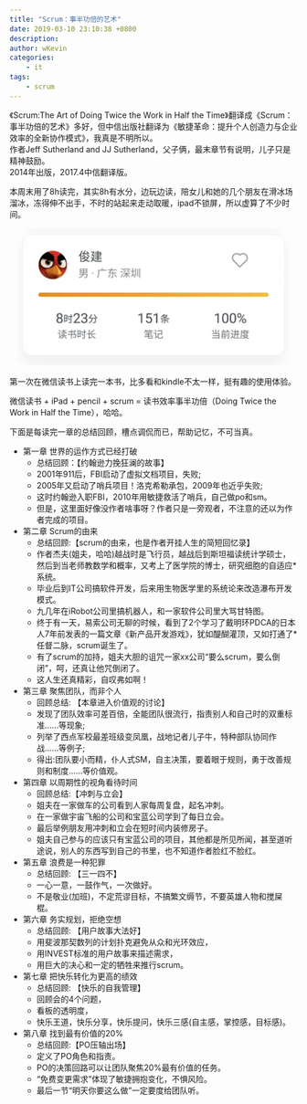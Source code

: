 ```yaml
---
title: "Scrum：事半功倍的艺术"
date: 2019-03-10 23:10:38 +0800
description: 
author: wKevin
categories: 
    - it
tags:
    - scrum
---
```


《Scrum:The Art of Doing Twice the Work in Half the Time》翻译成《Scrum：事半功倍的艺术》多好，但中信出版社翻译为《敏捷革命：提升个人创造力与企业效率的全新协作模式》，我真是不明所以。  
作者Jeff Sutherland and JJ Sutherland，父子俩，最末章节有说明，儿子只是精神鼓励。  
2014年出版，2017.4中信翻译版。  

本周末用了8h读完，其实8h有水分，边玩边读，陪女儿和她的几个朋友在滑冰场溜冰，冻得伸不出手，不时的站起来走动取暖，ipad不锁屏，所以虚算了不少时间。

![](images/posts/2019-03-10-Scrum/8h.jpeg)

第一次在微信读书上读完一本书，比多看和kindle不太一样，挺有趣的使用体验。

微信读书 + iPad + pencil + scrum = 读书效率事半功倍（Doing Twice the Work in Half the Time），哈哈。

下面是每读完一章的总结回顾，槽点调侃而已，帮助记忆，不可当真。

* 第一章 世界的运作方式已经打破
    * 总结回顾：【约翰逊力挽狂澜的故事】
    * 2001年911后，FBI启动了虚拟文档项目，失败;
    * 2005年又启动了哨兵项目！洛克希勒承包，2009年也近乎失败;
    * 这时约翰逊入职FBI，2010年用敏捷救活了哨兵，自己做po和sm。
    * 但是，这里面好像没作者啥事呀？作者只是一旁观者，不注意的还以为作者完成的项目。
* 第二章 Scrum的由来
    * 总结回顾:【scrum的由来，也是作者开挂人生的简短回忆录】
    * 作者杰夫(姐夫，哈哈)越战时是飞行员，越战后到斯坦福读统计学硕士，然后到当老师教数学和概率，又考上了医学院的博士，研究细胞的自适应* 系统。
    * 毕业后到IT公司搞软件开发，后来用生物医学里的系统论来改造瀑布开发模式。
    * 九几年在iRobot公司里搞机器人，和一家软件公司里大骂甘特图。
    * 终于有一天，易索公司无聊的时候，看到了2个学习了戴明环PDCA的日本人7年前发表的一篇文章《新产品开发游戏》，犹如醍醐灌顶，又如打通了* 任督二脉，scrum诞生了。
    * 有了scrum的加持，姐夫大胆的诅咒一家xx公司“要么scrum，要么倒闭”，呵，还真让他咒倒闭了。
    * 这人生还真精彩，自叹弗如啊！
* 第三章 聚焦团队，而非个人
    * 回顾总结: 【本章进入价值观的讨论】
    * 发现了团队效率可差百倍，全能团队很流行，指责别人和自己时的双重标准……等现象;
    * 列举了西点军校最差班级变凤凰，战地记者儿子牛，特种部队协同作战……等例子;
    * 得出:团队要小而精，仆人式SM，自主决策，要着眼于规则，勇于改善规则和制度……等价值观。
* 第四章 以周期性的视角看待时间
    * 回顾总结:【冲刺与立会】
    * 姐夫在一家做车的公司看到人家每周复盘，起名冲刺。
    * 在一家做宇宙飞船的公司和宝蓝公司学到了每日立会。
    * 最后举例朋友用冲刺和立会在短时间内装修房子。
    * 姐夫自己参与的应该只有宝蓝公司的项目，其他都是所见所闻，甚至道听途说，别人的东西写到自己的书里，也不知道作者脸红不脸红。
* 第五章 浪费是一种犯罪
    * 总结回顾: 【三一四不】
    * 一心一意，一鼓作气，一次做好。
    * 不是敬业(加班)，不定荒谬目标，不搞繁文缛节，不要英雄人物和搅屎棍。
* 第六章 务实规划，拒绝空想
    * 总结回顾: 【用户故事大法好】
    * 用斐波那契数列的计划扑克避免从众和光环效应，
    * 用INVEST标准的用户故事来描述需求，
    * 用巨大的决心和一定的牺牲来推行scrum。
* 第七章 把快乐转化为更高的绩效
    * 总结回顾: 【快乐的自我管理】
    * 回顾会的4个问题，
    * 看板的透明度，
    * 快乐王道，快乐分享，快乐提问，快乐三感(自主感，掌控感，目标感)。
* 第八章 找到最有价值的20%
    * 总结回顾:【PO压轴出场】
    * 定义了PO角色和指责。
    * PO的决策回路可以让团队聚焦20%最有价值的任务。
    * “免费变更需求”体现了敏捷拥抱变化，不惧风险。
    * 最后一节“明天你要这么做”一定要度给团队听。